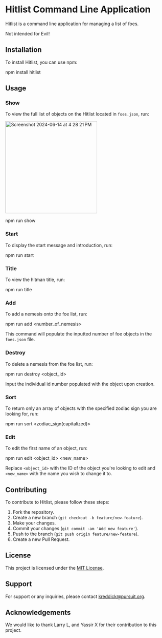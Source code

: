 # Hitlist Command Line Application

Hitlist is a command line application for managing a list of foes.

Not intended for Evil! 

## Installation

To install Hitlist, you can use npm:

npm install hitlist


## Usage

### Show

To view the full list of objects on the Hitlist located in `foes.json`, run:

<img width="287" alt="Screenshot 2024-06-14 at 4 28 21 PM" src="https://github.com/KhylaRedd/Hitlist/assets/152443591/4c35669e-a373-4c76-aa6f-a2453c587654">


npm run show


### Start

To display the start message and introduction, run:

npm run start


### Title

To view the hitman title, run:

npm run title


### Add

To add a nemesis onto the foe list, run:

npm run add <number_of_nemesis>


This command will populate the inputted number of foe objects in the `foes.json` file.

### Destroy

To delete a nemesis from the foe list, run:

npm run destroy <object_id>


Input the individual id number populated with the object upon creation.

### Sort

To return only an array of objects with the specified zodiac sign you are looking for, run:

npm run sort <zodiac_sign(capitalized)>


### Edit

To edit the first name of an object, run:

npm run edit <object_id> <new_name>


Replace `<object_id>` with the ID of the object you're looking to edit and `<new_name>` with the name you wish to change it to.

## Contributing

To contribute to Hitlist, please follow these steps:

1. Fork the repository.
2. Create a new branch (`git checkout -b feature/new-feature`).
3. Make your changes.
4. Commit your changes (`git commit -am 'Add new feature'`).
5. Push to the branch (`git push origin feature/new-feature`).
6. Create a new Pull Request.

## License

This project is licensed under the [MIT License](LICENSE).

## Support

For support or any inquiries, please contact [kreddick@pursuit.org](kreddick@pursuit.org).

## Acknowledgements

We would like to thank Larry L, and Yassir X for their contribution to this project.




